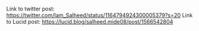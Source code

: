 Link to twitter post: https://twitter.com/Iam_Salheed/status/1164794924300005379?s=20
Link to Lucid post: https://lucid.blog/salheed.mide08/post/1566542804
